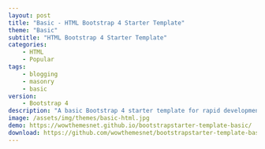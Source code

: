 ```yaml
---
layout: post
title: "Basic - HTML Bootstrap 4 Starter Template"
theme: "Basic"
subtitle: "HTML Bootstrap 4 Starter Template"
categories:
    - HTML
    - Popular
tags: 
    - blogging
    - masonry
    - basic
version:
    - Bootstrap 4
description: "A basic Bootstrap 4 starter template for rapid development."
image: /assets/img/themes/basic-html.jpg
demo: https://wowthemesnet.github.io/bootstrapstarter-template-basic/
download: https://github.com/wowthemesnet/bootstrapstarter-template-basic/archive/master.zip
---
```

